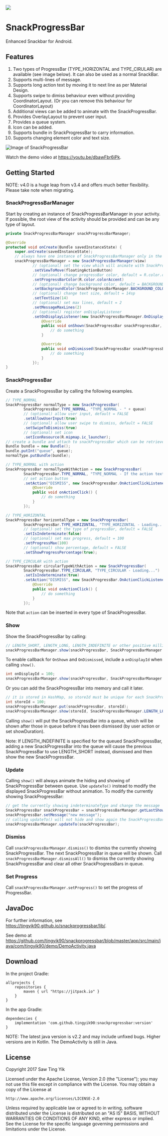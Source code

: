 [![](https://jitpack.io/v/tingyik90/snackprogressbar.svg)](https://jitpack.io/#tingyik90/snackprogressbar)

# SnackProgressBar
Enhanced Snackbar for Android.

## Features
1. Two types of ProgressBar (TYPE_HORIZONTAL and TYPE_CIRULAR) are available (see image below). It can also be used as a normal SnackBar.
2. Supports multi-lines of message.
3. Supports long action text by moving it to next line as per Material Design.
4. Supports swipe to dimiss behaviour even without providing CoordinatorLayout. (Or you can remove this behaviour for CoordinatorLayout)
5. Additional views can be added to animate with the SnackProgressBar.
6. Provides OverlayLayout to prevent user input.
7. Provides a queue system.
8. Icon can be added.
9. Supports bundle in SnackProgressBar to carry information.
10. Supports changing element color and text size.

![Image of SnackProgressBar](https://i.imgur.com/9C3A4UZl.png)

Watch the demo video at https://youtu.be/dbawFbr6iPk.

## Getting Started
NOTE: v4.0 is a huge leap from v3.4 and offers much better flexibility. Please take note when migrating.

### SnackProgressBarManager
Start by creating an instance of SnackProgressBarManager in your activity.
If possible, the root view of the activity should be provided and can be any type of layout.

```java
private SnackProgressBarManager snackProgressBarManager;

@Override
protected void onCreate(Bundle savedInstanceState) {
    super.onCreate(savedInstanceState);
    // always have one instance of SnackProgressBarManager only in the activity
    snackProgressBarManager = new SnackProgressBarManager(view)
            // (optional) set the view which will animate with SnackProgressBar e.g. FAB when CoordinatorLayout is not used
            .setViewToMove(floatingActionButton)
            // (optional) change progressBar color, default = R.color.colorAccent
            .setProgressBarColor(R.color.colorAccent)
            // (optional) change background color, default = BACKGROUND_COLOR_DEFAULT (#FF323232)
            .setBackgroundColor(SnackProgressBarManager.BACKGROUND_COLOR_DEFAULT)
            // (optional) change text size, default = 14sp
            .setTextSize(14)
            // (optional) set max lines, default = 2
            .setMessageMaxLines(2)
            // (optional) register onDisplayListener
            .setOnDisplayListener(new SnackProgressBarManager.OnDisplayListener() {
                @Override
                public void onShown(SnackProgressBar snackProgressBar, int onDisplayId) {
                    // do something
                }

                @Override
                public void onDismissed(SnackProgressBar snackProgressBar, int onDisplayId) {
                    // do something
                }
            });
}
```

### SnackProgressBar
Create a SnackProgressBar by calling the following examples.
```java
// TYPE_NORMAL
SnackProgressBar normalType = new SnackProgressBar(
        SnackProgressBar.TYPE_NORMAL, "TYPE_NORMAL - " + queue)
        // (optional) allow user input, default = FALSE
        .setAllowUserInput(true)
        // (optional) allow user swipe to dismiss, default = FALSE
        .setSwipeToDismiss(true)
        // (optional) set icon
        .setIconResource(R.mipmap.ic_launcher);
// create a bundle and attach to snackProgressBar which can be retrieved via OnDisplayListener
Bundle bundle = new Bundle();
bundle.putInt("queue", queue);
normalType.putBundle(bundle);

// TYPE_NORMAL with action
SnackProgressBar normalTypeWithAction = new SnackProgressBar(
        SnackProgressBar.TYPE_NORMAL, "TYPE_NORMAL - If the action text is too long, a higher layout is used.")
        // set action button
        .setAction("DISMISS", new SnackProgressBar.OnActionClickListener() {
            @Override
            public void onActionClick() {
                // do something
            }
        });

// TYPE_HORIZONTAL
SnackProgressBar horizontalType = new SnackProgressBar(
        SnackProgressBar.TYPE_HORIZONTAL, "TYPE_HORIZONTAL - Loading...")
        // (optional) set the type of progressBar, default = FALSE
        .setIsIndeterminate(false)
        // (optional) set max progress, default = 100
        .setProgressMax(100)
        // (optional) show percentage, default = FALSE
        .setShowProgressPercentage(true);

// TYPE_CIRCULAR with action
SnackProgressBar circularTypeWithAction = new SnackProgressBar(
        SnackProgressBar.TYPE_CIRCULAR, "TYPE_CIRCULAR - Loading...")
        .setIsIndeterminate(true)
        .setAction("DISMISS", new SnackProgressBar.OnActionClickListener() {
            @Override
            public void onActionClick() {
                // do something
            }
        });
```
Note that `action` can be inserted in every type of SnackProgressBar.

### Show
Show the SnackProgressBar by calling:
```java
// LENGTH_SHORT, LENGTH_LONG, LENGTH_INDEFINITE or other positive millis can be used
snackProgressBarManager.show(snackProgressBar, SnackProgressBarManager.LENGTH_LONG);  
```

To enable callback for `OnShown` and `OnDismissed`, include a `onDisplayId` when calling `show()`.
```java
int onDisplayId = 100;
snackProgressBarManager.show(snackProgressBar, SnackProgressBarManager.LENGTH_LONG, onDisplayId);
```

Or you can add the SnackProgressBar into memory and call it later.
```java
// it is stored in HashMap, so storeId must be unique for each SnackProgressBar, else it will be overwritten
int storeId = 100;
snackProgressBarManager.put(snackProgressBar, storeId);
snackProgressBarManager.show(storeId, SnackProgressBarManager.LENGTH_LONG);
```

Calling `show()` will put the SnackProgressBar into a queue, which will be shown after those in queue before it has been dismissed
(by user action or set showDuration).

Note: If LENGTH_INDEFINITE is specified for the queued SnackProgressBar, adding a new SnackProgressBar into the queue will cause 
the previous SnackProgressBar to use LENGTH_SHORT instead, dismissed and then show the new SnackProgressBar.

### Update
Calling `show()` will always animate the hiding and showing of SnackProgressBar between queue. Use `updateTo()` instead to modify the
displayed SnackProgressBar without animation. To modify the currently showing SnackProgressBar:
```java
// get the currently showing indeterminateType and change the message
SnackProgressBar snackProgressBar = snackProgressBarManager.getLastShown();
snackProgressBar.setMessage("new message");
// calling updateTo() will not hide and show again the SnackProgressBar
snackProgressBarManager.updateTo(snackProgressBar);
```

### Dismiss
Call `snackProgressBarManager.dismiss()` to dismiss the currently showing SnackProgressBar. The next SnackProgressBar in queue will be shown.
Call `snackProgressBarManager.dismissAll()` to dismiss the currently showing SnackProgressBar and clear all other SnackProgressBars in queue.

### Set Progress
Call `snackProgressBarManager.setProgress()` to set the progress of ProgressBar.

## JavaDoc
For further information, see https://tingyik90.github.io/snackprogressbar/lib/.

See demo at https://github.com/tingyik90/snackprogressbar/blob/master/app/src/main/java/com/tingyik90/demo/DemoActivity.java

## Download
In the project Gradle:
```Gradle
allprojects {
    repositories {
        maven { url "https://jitpack.io" }
    }
}
```

In the app Gradle:
```Gradle
dependencies {
    implementation 'com.github.tingyik90:snackprogressbar:version'
}
```
NOTE: The latest java version is v2.2 and may include unfixed bugs. Higher versions are in Kotlin. The DemoActivity is still in Java.

## License
Copyright 2017 Saw Ting Yik

Licensed under the Apache License, Version 2.0 (the "License");
you may not use this file except in compliance with the License.
You may obtain a copy of the License at

    http://www.apache.org/licenses/LICENSE-2.0

Unless required by applicable law or agreed to in writing, software
distributed under the License is distributed on an "AS IS" BASIS,
WITHOUT WARRANTIES OR CONDITIONS OF ANY KIND, either express or implied.
See the License for the specific language governing permissions and
limitations under the License.
